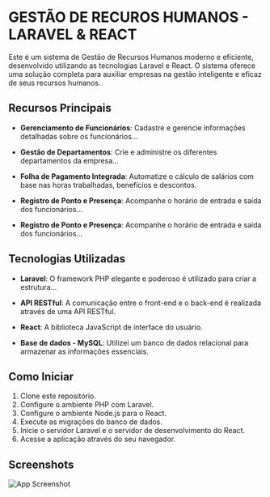 
# GESTÃO DE RECUROS HUMANOS - LARAVEL & REACT 

Este é um sistema de Gestão de Recursos Humanos moderno e eficiente, desenvolvido utilizando as tecnologias Laravel e React. O sistema oferece uma solução completa para auxiliar empresas na gestão inteligente e eficaz de seus recursos humanos.

## Recursos Principais

- **Gerenciamento de Funcionários**: Cadastre e gerencie informações detalhadas sobre os funcionários...
- **Gestão de Departamentos**: Crie e administre os diferentes departamentos da empresa...

- **Folha de Pagamento Integrada**: Automatize o cálculo de salários com base nas horas trabalhadas, benefícios e descontos.

- **Registro de Ponto e Presença**: Acompanhe o horário de entrada e saída dos funcionários...

- **Registro de Ponto e Presença**: Acompanhe o horário de entrada e saída dos funcionários...


## Tecnologias Utilizadas

- **Laravel**: O framework PHP elegante e poderoso é utilizado para criar a estrutura...

- **API RESTful**: A comunicação entre o front-end e o back-end é realizada através de uma API RESTful.

- **React**: A biblioteca JavaScript de interface do usuário.

- **Base de dados - MySQL**: Utilizei um banco de dados relacional para armazenar as informações essenciais.

## Como Iniciar

1. Clone este repositório.
2. Configure o ambiente PHP com Laravel.
3. Configure o ambiente Node.js para o React.
4. Execute as migrações do banco de dados.
5. Inicie o servidor Laravel e o servidor de desenvolvimento do React.
6. Acesse a aplicação através do seu navegador.

## Screenshots

![App Screenshot](https://github.com/danilosnDesk/GERENCIAMENTO-RH---LARAVEL-REACT/blob/master/public/sistema%20screenshots/admin1.jpg)

